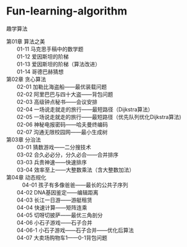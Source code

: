 ﻿# Fun-learning-algorithm
趣学算法 <br>

第01章 算法之美 <br>
  &emsp;&emsp;01-11 马克思手稿中的数学题 <br>
  &emsp;&emsp;01-12 爱因斯坦的阶梯 <br>
  &emsp;&emsp;01-13 爱因斯坦的阶梯（算法改进）<br>
  &emsp;&emsp;01-14 哥德巴赫猜想 <br>
第02章  贪心算法 <br>
  &emsp;&emsp;02-01 加勒比海盗船——最优装载问题 <br>
  &emsp;&emsp;02-02 阿里巴巴与四十大盗——背包问题 <br>
  &emsp;&emsp;02-03 高级钟点秘书——会议安排 <br>
  &emsp;&emsp;02-04 一场说走就走的旅行——最短路径（Dijkstra算法）<br>
  &emsp;&emsp;02-05 一场说走就走的旅行——最短路径（优先队列优化Dijkstra算法) <br>
  &emsp;&emsp;02-06 神秘电报密码——哈夫曼终编码 <br>
  &emsp;&emsp;02-07 沟通无限校园网——最小生成树 <br>
第03章 分治法 <br>
  &emsp;&emsp;03-01 猜数游戏——二分搜技术 <br>
  &emsp;&emsp;03-02 合久必必分，分久必合——合并排序 <br>
  &emsp;&emsp;03-03 兵贵神速——快速排序 <br>
  &emsp;&emsp;03-04 效率至上——大整数乘法（含大整数加法） <br>
第04章 动态规化 <br>
　&emsp;&emsp;04-01 孩子有多像爸爸——最长的公共子序列 <br>
  &emsp;&emsp;04-02 DNA基因鉴定——编辑距离 <br>
  &emsp;&emsp;04-03 长江一日游——游艇租赁 <br>
  &emsp;&emsp;04-04 快速计算——矩阵连乘 <br>
  &emsp;&emsp;04-05 切呀切披萨——最优三角剖分 <br>
  &emsp;&emsp;04-06 小石子游戏——石子合并 <br>
  &emsp;&emsp;04-06-1 小石子游戏——石子合并——优化后算法 <br>
  &emsp;&emsp;04-07 大卖场购物车1——0-1背包问题 <br>
